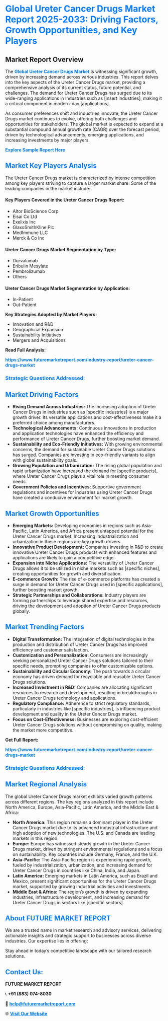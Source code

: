<h1 style="color: #007BFF;">Global Ureter Cancer Drugs Market Report 2025-2033: Driving Factors, Growth Opportunities, and Key Players</h1>

<section id="overview">
<h2>Market Report Overview</h2>
<p>The <a href="https://www.futuremarketreport.com/industry-report/ureter-cancer-drugs-market" style="color: #007BFF; text-decoration: none;"><strong>Global Ureter Cancer Drugs Market</strong></a> is witnessing significant growth, driven by increasing demand across various industries. This report delves into the key aspects of the Ureter Cancer Drugs market, providing a comprehensive analysis of its current status, future potential, and challenges. The demand for Ureter Cancer Drugs has surged due to its wide-ranging applications in industries such as [insert industries], making it a critical component in modern-day [applications].</p>
<p>As consumer preferences shift and industries innovate, the Ureter Cancer Drugs market continues to evolve, offering both challenges and opportunities for stakeholders. The global market is expected to expand at a substantial compound annual growth rate (CAGR) over the forecast period, driven by technological advancements, emerging applications, and increasing investments by major players.</p>
</section>

<section id="overview">
<p><a href="https://www.futuremarketreport.com/request-sample/reportId=53239" style="color: #007BFF; text-decoration: none;"><strong>Explore Sample Report Here</strong></a></p>
</section>

<section id="key-players">
<h2 style="color: #007BFF;">Market Key Players Analysis</h2>
<p>The Ureter Cancer Drugs market is characterized by intense competition among key players striving to capture a larger market share. Some of the leading companies in the market include:</p>
<h4>Key Players Covered in the Ureter Cancer Drugs Report:</h4>
<ul><li>Altor BioScience Corp</li><li>Eisai Co Ltd</li><li>Exelixis Inc</li><li>GlaxoSmithKline Plc</li><li>MedImmune LLC</li><li>Merck &amp; Co Inc</li></ul>
<h4>Ureter Cancer Drugs Market Segmentation by Type:</h4>
<ul><li>Durvalumab</li><li>Eribulin Mesylate</li><li>Pembrolizumab</li><li>Others</li></ul>

<h4>Ureter Cancer Drugs Market Segmentation by Application:</h4>
<ul><li>In-Patient</li><li>Out-Patient</li></ul>
<p><strong>Key Strategies Adopted by Market Players:</strong></p>
<ul>
<li>Innovation and R&D</li>
<li>Geographical Expansion</li>
<li>Sustainability Initiatives</li>
<li>Mergers and Acquisitions</li>
</ul>
</section>

<section>
<p><strong>Read Full Analysis: </strong></p><a href="https://www.futuremarketreport.com/industry-report/ureter-cancer-drugs-market" style="color: #007BFF; text-decoration: none;"><strong>https://www.futuremarketreport.com/industry-report/ureter-cancer-drugs-market</strong></a>
<h3 style="color: #007BFF;">Strategic Questions Addressed:</h3>
</section>

<section id="driving-factors">
<h2 style="color: #007BFF;">Market Driving Factors</h2>
<ul>
<li><strong>Rising Demand Across Industries:</strong> The increasing adoption of Ureter Cancer Drugs in industries such as [specific industries] is a major growth driver. Its versatile applications and cost-effectiveness make it a preferred choice among manufacturers.</li>
<li><strong>Technological Advancements:</strong> Continuous innovations in production and application technologies have enhanced the efficiency and performance of Ureter Cancer Drugs, further boosting market demand.</li>
<li><strong>Sustainability and Eco-Friendly Initiatives:</strong> With growing environmental concerns, the demand for sustainable Ureter Cancer Drugs solutions has surged. Companies are investing in eco-friendly variants to align with global sustainability goals.</li>
<li><strong>Growing Population and Urbanization:</strong> The rising global population and rapid urbanization have increased the demand for [specific products], where Ureter Cancer Drugs plays a vital role in meeting consumer needs.</li>
<li><strong>Government Policies and Incentives:</strong> Supportive government regulations and incentives for industries using Ureter Cancer Drugs have created a conducive environment for market growth.</li>
</ul>
</section>

<section id="growth-opportunities">
<h2 style="color: #007BFF;">Market Growth Opportunities</h2>
<ul>
<li><strong>Emerging Markets:</strong> Developing economies in regions such as Asia-Pacific, Latin America, and Africa present untapped potential for the Ureter Cancer Drugs market. Increasing industrialization and urbanization in these regions are key growth drivers.</li>
<li><strong>Innovative Product Development:</strong> Companies investing in R&D to create innovative Ureter Cancer Drugs products with enhanced features and applications are likely to gain a competitive edge.</li>
<li><strong>Expansion into Niche Applications:</strong> The versatility of Ureter Cancer Drugs allows it to be utilized in niche markets such as [specific niches], creating opportunities for growth and diversification.</li>
<li><strong>E-commerce Growth:</strong> The rise of e-commerce platforms has created a surge in demand for Ureter Cancer Drugs used in [specific applications], further boosting market growth.</li>
<li><strong>Strategic Partnerships and Collaborations:</strong> Industry players are forming partnerships to leverage shared expertise and resources, driving the development and adoption of Ureter Cancer Drugs products globally.</li>
</ul>
</section>

<section id="trending-factors">
<h2 style="color: #007BFF;">Market Trending Factors</h2>
<ul>
<li><strong>Digital Transformation:</strong> The integration of digital technologies in the production and distribution of Ureter Cancer Drugs has improved efficiency and customer satisfaction.</li>
<li><strong>Customization and Personalization:</strong> Consumers are increasingly seeking personalized Ureter Cancer Drugs solutions tailored to their specific needs, prompting companies to offer customizable options.</li>
<li><strong>Sustainability and Circular Economy:</strong> The push towards a circular economy has driven demand for recyclable and reusable Ureter Cancer Drugs solutions.</li>
<li><strong>Increased Investment in R&D:</strong> Companies are allocating significant resources to research and development, resulting in breakthroughs in Ureter Cancer Drugs technology and applications.</li>
<li><strong>Regulatory Compliance:</strong> Adherence to strict regulatory standards, particularly in industries like [specific industries], is influencing product development and quality in the Ureter Cancer Drugs market.</li>
<li><strong>Focus on Cost-Effectiveness:</strong> Businesses are exploring cost-efficient Ureter Cancer Drugs solutions without compromising on quality, making the market more competitive.</li>
</ul>
</section>

<section>
<p><strong>Get Full Report: </strong></p><a href="https://www.futuremarketreport.com/industry-report/ureter-cancer-drugs-market" style="color: #007BFF; text-decoration: none;"><strong>https://www.futuremarketreport.com/industry-report/ureter-cancer-drugs-market</strong></a>
<h3 style="color: #007BFF;">Strategic Questions Addressed:</h3>
</section>


<section id="regional-analysis">
<h2 style="color: #007BFF;">Market Regional Analysis</h2>
<p>The global Ureter Cancer Drugs market exhibits varied growth patterns across different regions. The key regions analyzed in this report include North America, Europe, Asia-Pacific, Latin America, and the Middle East & Africa:</p>
<ul>
<li><strong>North America:</strong> This region remains a dominant player in the Ureter Cancer Drugs market due to its advanced industrial infrastructure and high adoption of new technologies. The U.S. and Canada are leading markets in this region.</li>
<li><strong>Europe:</strong> Europe has witnessed steady growth in the Ureter Cancer Drugs market, driven by stringent environmental regulations and a focus on sustainability. Key countries include Germany, France, and the U.K.</li>
<li><strong>Asia-Pacific:</strong> The Asia-Pacific region is experiencing rapid growth, fueled by industrialization, urbanization, and increasing demand for Ureter Cancer Drugs in countries like China, India, and Japan.</li>
<li><strong>Latin America:</strong> Emerging markets in Latin America, such as Brazil and Mexico, present significant opportunities for the Ureter Cancer Drugs market, supported by growing industrial activities and investments.</li>
<li><strong>Middle East & Africa:</strong> The region’s growth is driven by expanding industries, infrastructure development, and increasing demand for Ureter Cancer Drugs in sectors like [specific sectors].</li>
</ul>
</section>

<footer>
<h2 style="color: #007BFF;">About FUTURE MARKET REPORT</h2>
<p>We are a trusted name in market research and advisory services, delivering actionable insights and strategic support to businesses across diverse industries. Our expertise lies in offering:</p>

<p>Stay ahead in today’s competitive landscape with our tailored research solutions.</p>

<h2 style="color: #007BFF;">Contact Us:</h2>
<p><strong>FUTURE MARKET REPORT</strong></p>
<p>📞 <strong>+91 (883) 074-8030</strong></p>
<p>📧 <strong><a href="mailto:help@futuremarketreport.com" style="color: #007BFF;">help@futuremarketreport.com</a></strong></p>
<p>🌐 <strong><a href="https://www.futuremarketreport.com/" style="color: #007BFF;">Visit Our Website</a></strong></p>
</footer>